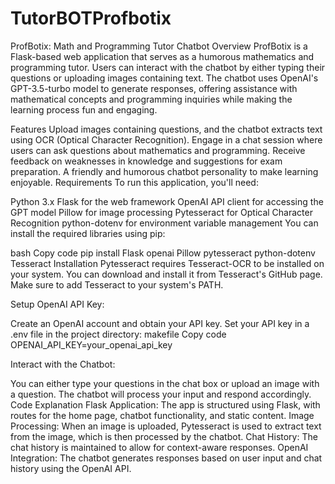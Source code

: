 # TutorBOTProfbotix
ProfBotix: Math and Programming Tutor Chatbot
Overview
ProfBotix is a Flask-based web application that serves as a humorous mathematics and programming tutor. Users can interact with the chatbot by either typing their questions or uploading images containing text. The chatbot uses OpenAI's GPT-3.5-turbo model to generate responses, offering assistance with mathematical concepts and programming inquiries while making the learning process fun and engaging.

Features
Upload images containing questions, and the chatbot extracts text using OCR (Optical Character Recognition).
Engage in a chat session where users can ask questions about mathematics and programming.
Receive feedback on weaknesses in knowledge and suggestions for exam preparation.
A friendly and humorous chatbot personality to make learning enjoyable.
Requirements
To run this application, you'll need:

Python 3.x
Flask for the web framework
OpenAI API client for accessing the GPT model
Pillow for image processing
Pytesseract for Optical Character Recognition
python-dotenv for environment variable management
You can install the required libraries using pip:

bash
Copy code
pip install Flask openai Pillow pytesseract python-dotenv
Tesseract Installation
Pytesseract requires Tesseract-OCR to be installed on your system. You can download and install it from Tesseract's GitHub page. Make sure to add Tesseract to your system's PATH.

Setup
OpenAI API Key:

Create an OpenAI account and obtain your API key.
Set your API key in a .env file in the project directory:
makefile
Copy code
OPENAI_API_KEY=your_openai_api_key


Interact with the Chatbot:

You can either type your questions in the chat box or upload an image with a question.
The chatbot will process your input and respond accordingly.
Code Explanation
Flask Application: The app is structured using Flask, with routes for the home page, chatbot functionality, and static content.
Image Processing: When an image is uploaded, Pytesseract is used to extract text from the image, which is then processed by the chatbot.
Chat History: The chat history is maintained to allow for context-aware responses.
OpenAI Integration: The chatbot generates responses based on user input and chat history using the OpenAI API.
